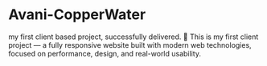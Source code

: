 # Avani-CopperWater
my first client based project, successfully delivered.
🚀 This is my first client project — a fully responsive website built with modern web technologies, focused on performance, design, and real-world usability.
